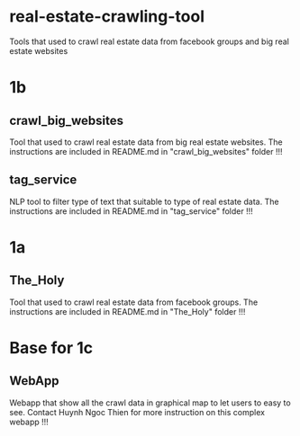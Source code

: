 # real-estate-crawling-tool
Tools that used to crawl real estate data from facebook groups and big real estate websites

# 1b
## crawl_big_websites

Tool that used to crawl real estate data from big real estate websites. The instructions are included in README.md in "crawl_big_websites" folder !!!

## tag_service

NLP tool to filter type of text that suitable to type of real estate data. The instructions are included in README.md in "tag_service" folder !!!

# 1a
## The_Holy

Tool that used to crawl real estate data from facebook groups. The instructions are included in README.md in "The_Holy" folder !!!

# Base for 1c
## WebApp

Webapp that show all the crawl data in graphical map to let users to easy to see. Contact Huynh Ngoc Thien for more instruction on this complex webapp !!!
